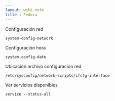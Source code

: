 ```yaml
---
layout: wiki-note
title : Fedora
---
```

Configuración red

    system-config-network

Configuración hora

    system-config-date

Ubicación archivo configuración red

    /etc/sysconfig/network-scripts/ifcfg-interface

Ver servicios disponibles

    service --status-all
